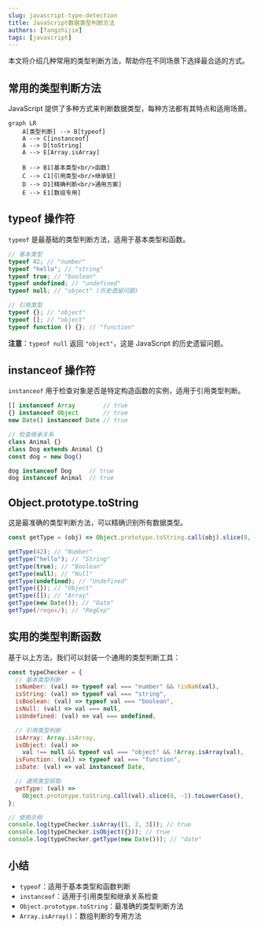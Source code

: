 ```yaml
---
slug: javascript-type-detection
title: JavaScript数据类型判断方法
authors: [fangzhijie]
tags: [javascript]
---
```


本文将介绍几种常用的类型判断方法，帮助你在不同场景下选择最合适的方式。

<!-- truncate -->

## 常用的类型判断方法

JavaScript 提供了多种方式来判断数据类型，每种方法都有其特点和适用场景。

```mermaid
graph LR
    A[类型判断] --> B[typeof]
    A --> C[instanceof]
    A --> D[toString]
    A --> E[Array.isArray]

    B --> B1[基本类型<br/>函数]
    C --> C1[引用类型<br/>继承链]
    D --> D1[精确判断<br/>通用方案]
    E --> E1[数组专用]
```

## typeof 操作符

`typeof` 是最基础的类型判断方法，适用于基本类型和函数。

```javascript
// 基本类型
typeof 42; // "number"
typeof "hello"; // "string"
typeof true; // "boolean"
typeof undefined; // "undefined"
typeof null; // "object" (历史遗留问题)

// 引用类型
typeof {}; // "object"
typeof []; // "object"
typeof function () {}; // "function"
```

**注意**：`typeof null` 返回 `"object"`，这是 JavaScript 的历史遗留问题。

## instanceof 操作符

`instanceof` 用于检查对象是否是特定构造函数的实例，适用于引用类型判断。

```javascript
[] instanceof Array        // true
{} instanceof Object       // true
new Date() instanceof Date // true

// 检查继承关系
class Animal {}
class Dog extends Animal {}
const dog = new Dog()

dog instanceof Dog     // true
dog instanceof Animal  // true
```

## Object.prototype.toString

这是最准确的类型判断方法，可以精确识别所有数据类型。

```javascript
const getType = (obj) => Object.prototype.toString.call(obj).slice(8, -1);

getType(42); // "Number"
getType("hello"); // "String"
getType(true); // "Boolean"
getType(null); // "Null"
getType(undefined); // "Undefined"
getType({}); // "Object"
getType([]); // "Array"
getType(new Date()); // "Date"
getType(/regex/); // "RegExp"
```

## 实用的类型判断函数

基于以上方法，我们可以封装一个通用的类型判断工具：

```javascript
const typeChecker = {
  // 基本类型判断
  isNumber: (val) => typeof val === "number" && !isNaN(val),
  isString: (val) => typeof val === "string",
  isBoolean: (val) => typeof val === "boolean",
  isNull: (val) => val === null,
  isUndefined: (val) => val === undefined,

  // 引用类型判断
  isArray: Array.isArray,
  isObject: (val) =>
    val !== null && typeof val === "object" && !Array.isArray(val),
  isFunction: (val) => typeof val === "function",
  isDate: (val) => val instanceof Date,

  // 通用类型获取
  getType: (val) =>
    Object.prototype.toString.call(val).slice(8, -1).toLowerCase(),
};

// 使用示例
console.log(typeChecker.isArray([1, 2, 3])); // true
console.log(typeChecker.isObject({})); // true
console.log(typeChecker.getType(new Date())); // "date"
```

## 小结

- `typeof`：适用于基本类型和函数判断
- `instanceof`：适用于引用类型和继承关系检查
- `Object.prototype.toString`：最准确的类型判断方法
- `Array.isArray()`：数组判断的专用方法
